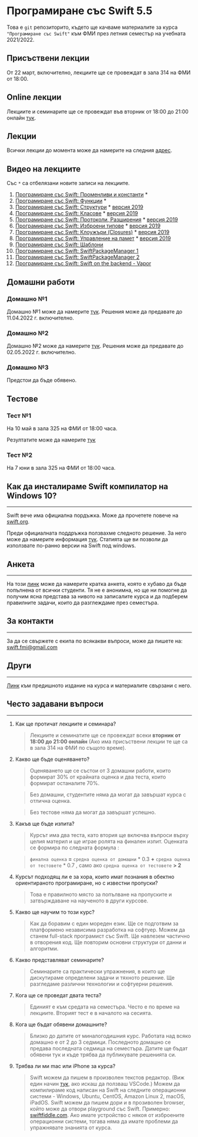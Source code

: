 # Програмиране със Swift 5.5

Това е `git` репозиторито, където ще качваме материалите за курса `"Програмиране със Swift"` към ФМИ през летния семестър на учебната 2021/2022.

## Присъствени лекции

От 22 март, включително, лекциите ще се провеждат 
в зала 314 на ФМИ от 18:00.

## Online лекции

Лекциите и семинарите ще се провеждат във вторник от 18:00 до 21:00 онлайн [тук](https://meet.google.com/npo-rxcw-syh).

## Лекции

Всички лекции до момента може да намерите на следния [адрес](https://github.com/SwiftFMI/SwiftLectures/).

## Видео на лекциите 
Със `*` са отбелязани новите записи на лекциите. 
1. [Програмиране със Swift: Променливи и константи](https://youtu.be/3qEOaLRTMd4) *
1. [Програмиране със Swift: Функции](https://youtu.be/kqeekILnbY8) *
1. [Програмиране със Swift: Структури](https://youtu.be/-e4_g1AtPEk) * [версия 2019](https://youtu.be/EbAJvNI_-CM)
1. [Програмиране със Swift: Класове](https://youtu.be/jxJp-dGgtoE) * [версия 2019](https://youtu.be/uA78R2F39DQ)
1. [Програмиране със Swift: Протоколи, Разширения](https://youtu.be/lkIkYbKsThU) * [версия 2019](https://youtu.be/_qTlOYqaYZ4) 
1. [Програмиране със Swift: Изброени типове](https://youtu.be/FpAwdmHjH64) * [версия 2019](https://youtu.be/_qTlOYqaYZ4)  
1. [Програмиране със Swift: Клоужъри (Closures)](https://youtu.be/ULIXsjFKiyY) * [версия 2019](https://youtu.be/h0G21LmUoPc)
1. [Програмиране със Swift: Управление на памет](https://youtu.be/SbnMmTFD-Ko) * [версия 2019](https://youtu.be/7yquCtt6fsw)
1. [Програмиране със Swift: Шаблони](https://youtu.be/vSIbhH9OYxE)       
1. [Програмиране със Swift: SwiftPackageManager 1](https://youtu.be/qhT0b7D0TY4)
1. [Програмиране със Swift: SwiftPackageManager 2](https://youtu.be/eXbE7Mn-umg)
1. [Програмиране със Swift: Swift on the backend - Vapor](https://youtu.be/bi9dTAESvQA)

## Домашни работи

### Домашно №1 
Домашно №1 може да намерите [тук](https://github.com/SwiftFMI/swift_2021_2022/blob/main/homework/Swift-%D0%94%D0%BE%D0%BC%D0%B0%D1%88%D0%BD%D0%BE-1.md).
Решения може да предавате до 11.04.2022 г. включително.

### Домашно №2
Домашно №2 може да намерите [тук](https://github.com/SwiftFMI/swift_2021_2022/blob/main/homework/Swift-%D0%94%D0%BE%D0%BC%D0%B0%D1%88%D0%BD%D0%BE-2.md).
Решения може да предавате до 02.05.2022 г. включително.

### Домашно №3
Предстои да бъде обявено.

## Тестове

### Тест №1
На 10 май в зала 325 на ФМИ от 18:00 часа.

Резултатите може да намерите [тук](https://github.com/SwiftFMI/swift_2021_2022/blob/main/homework/test-1-results.md)

### Тест №2
На 7 юни в зала 325 на ФМИ от 18:00 часа.



## Как да инсталираме Swift компилатор на Windows 10?
---
Swift вече има официална пордъжка. Може да прочетете повече на [swift.org](https://www.swift.org/blog/swift-on-windows/). 

Преди официалната поддръжка ползвахме следното решение. За него може да намерите информация
[тук](How_to_install_Swift5_on_Windows10.md). Статията ще ви позволи да използвате по-ранно версии на Swift под windows.

## Анкета
---
На този [линк](https://forms.gle/U3tYz9xvLYP6bNsb7) може да намерите кратка анкета, която е хубаво да бъде попълнена от всички студенти. Тя не е анонимна, но ще ни помогне да получим ясна представа за нивото на записалите курса и да подберем правилните задачи, които да разглеждаме през семестъра.

## За контакти
---
За да се свържете с екипа по всякакви въпроси, може да пишете на:
swift.fmi@gmail.com

## Други
---
[Линк](https://github.com/SwiftFMI/swift_2019_2020) към предишното издание на курса и материалите свързани с него.

## Често задавани въпроси
---
1. Как ще протичат лекциите и семинара?
	
	> Лекциите и семинатите ще се провеждат всеки __вторник от 18:00 до 21:00 онлайн__ (Ако има присъствени лекции те ще са в зала 314 на ФМИ по същото време).

2. Какво ще бъде оценяването?
	
	> Оценяването ще се състои от 3 домашни работи, които формират 30% от крайната оценка и два теста, които формират останалите 70%.
	
	> Без домашни, студентите няма да могат да завършат курса с отлична оценка. 
	
	> Без тестове няма да могат да завършат успешно.

3. Какъв ще бъде изпита?
	
	> Курсът има два теста, като втория ще включва въпроси върху целия материл и ще играе ролята на финален изпит. Оценката се формира по следната формула :
		
	> `финална оценка` __=__ `средна оценка от домашни` * 0.3 __+__ `средна оценка от тестовете` * 0.7 , само ако  `средна оценка от тестовете` __> 2__

4. Курсът подходящ ли е за хора, които имат познания в обектно ориентираното програмиране, но с известни пропуски?
	> Това е правилното място за попълване на пропуските и затвърждаване на наученото в други курсове.

5. Какво ще научим то този курс?
	> Как да боравим с един мореден език. Ще се подготвим за платформено независима разработка на софтуер. Можем да станем full-stack програмист със Swift. Ще навлезем частично в отворения код. Ще повторим основни структури от данни и алгоритми.

6. Какво представляват семинарите?
	> Семинарите са практически упражнения, в които ще дискутираме определени задачи и тяхното решение. Ще разгледаме различни технологии и софтуерни решения.

7. Кога ще се проведат двата теста?
	> Единият е към средата на семестъра. Често е по време на лекциите. Вторият тест е в началото на сесията.
	
8. Кога ще бъдат обявени домашните?
	> Близко до датите от миналогодишния курс. Работата над всяко домашно е от 2 до 3 седмици. Последното домашно се предава последната седмица на семестъра. Датите ще бъдат обявени тук и къде трябва да публикувате решенията си.

9. Трябва ли ми mac или iPhone за курса?
    > Swift можем да пишем в произволен текстов редактор. (Виж един начин [тук](How_to_install_Swift5_on_Windows10.md), ако искаш да ползваш VSCode.) Можем да компилираме код написан на Swift на следните операционни системи - Windows, Ubuntu, CentOS, Amazon Linux 2, macOS, iPadOS. Swift можем да пишем дори и в прозиволен browser, който може да отвори playground със Swift. Примерно: [swiftfiddle.com](https://swiftfiddle.com). Ако имате устройство с някоя от изброените операционни системи, тогава няма да имате проблеми да упражнявате знанията от курса.  
	
